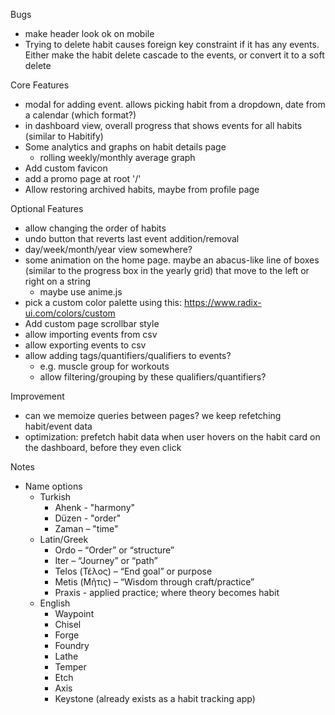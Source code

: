 Bugs
- make header look ok on mobile
- Trying to delete habit causes foreign key constraint if it has any events. Either make the habit delete cascade to the events, or convert it to a soft delete

Core Features
- modal for adding event. allows picking habit from a dropdown, date from a calendar (which format?)
- in dashboard view, overall progress that shows events for all habits (similar to Habitify)
- Some analytics and graphs on habit details page
  - rolling weekly/monthly average graph
- Add custom favicon
- add a promo page at root '/'
- Allow restoring archived habits, maybe from profile page

Optional Features
- allow changing the order of habits
- undo button that reverts last event addition/removal
- day/week/month/year view somewhere?
- some animation on the home page. maybe an abacus-like line of boxes (similar to the progress box in the yearly grid) that move to the left or right on a string
  - maybe use anime.js
- pick a custom color palette using this: https://www.radix-ui.com/colors/custom
- Add custom page scrollbar style
- allow importing events from csv
- allow exporting events to csv
- allow adding tags/quantifiers/qualifiers to events?
  - e.g. muscle group for workouts
  - allow filtering/grouping by these qualifiers/quantifiers?

Improvement
- can we memoize queries between pages? we keep refetching habit/event data
- optimization: prefetch habit data when user hovers on the habit card on the dashboard, before they even click

Notes
- Name options
  - Turkish
    - Ahenk - "harmony"
    - Düzen - "order"
    - Zaman – "time"
  - Latin/Greek
    - Ordo – “Order” or “structure”
    - Iter – “Journey” or “path”
    - Telos (Τέλος) – “End goal” or purpose
    - Metis (Μῆτις) – “Wisdom through craft/practice”
    - Praxis - applied practice; where theory becomes habit
  - English
    - Waypoint
    - Chisel
    - Forge
    - Foundry
    - Lathe
    - Temper
    - Etch
    - Axis
    - Keystone (already exists as a habit tracking app)
